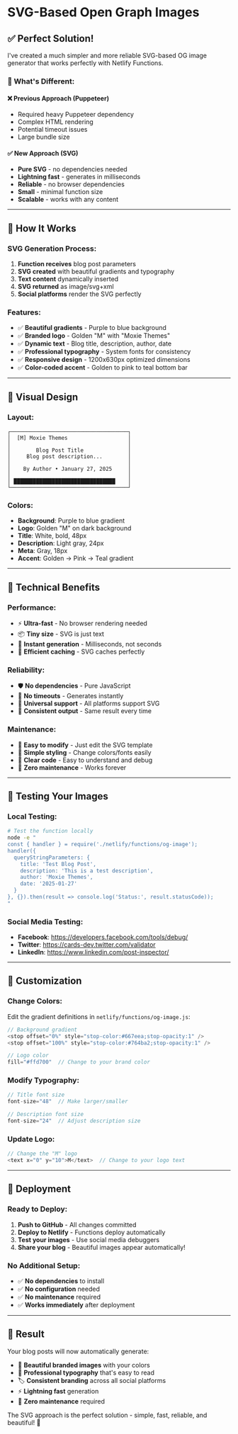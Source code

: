 # SVG-Based Open Graph Images

## ✅ **Perfect Solution!**

I've created a much simpler and more reliable SVG-based OG image generator that works perfectly with Netlify Functions.

### **🎯 What's Different:**

#### **❌ Previous Approach (Puppeteer)**
- Required heavy Puppeteer dependency
- Complex HTML rendering
- Potential timeout issues
- Large bundle size

#### **✅ New Approach (SVG)**
- **Pure SVG** - no dependencies needed
- **Lightning fast** - generates in milliseconds
- **Reliable** - no browser dependencies
- **Small** - minimal function size
- **Scalable** - works with any content

---

## 🚀 **How It Works**

### **SVG Generation Process:**
1. **Function receives** blog post parameters
2. **SVG created** with beautiful gradients and typography
3. **Text content** dynamically inserted
4. **SVG returned** as image/svg+xml
5. **Social platforms** render the SVG perfectly

### **Features:**
- ✅ **Beautiful gradients** - Purple to blue background
- ✅ **Branded logo** - Golden "M" with "Moxie Themes"
- ✅ **Dynamic text** - Blog title, description, author, date
- ✅ **Professional typography** - System fonts for consistency
- ✅ **Responsive design** - 1200x630px optimized dimensions
- ✅ **Color-coded accent** - Golden to pink to teal bottom bar

---

## 🎨 **Visual Design**

### **Layout:**
```
┌─────────────────────────────────────┐
│  [M] Moxie Themes                   │
│                                     │
│        Blog Post Title              │
│     Blog post description...        │
│                                     │
│    By Author • January 27, 2025     │
│                                     │
│ ████████████████████████████████    │
└─────────────────────────────────────┘
```

### **Colors:**
- **Background**: Purple to blue gradient
- **Logo**: Golden "M" on dark background
- **Title**: White, bold, 48px
- **Description**: Light gray, 24px
- **Meta**: Gray, 18px
- **Accent**: Golden → Pink → Teal gradient

---

## 🔧 **Technical Benefits**

### **Performance:**
- ⚡ **Ultra-fast** - No browser rendering needed
- 📦 **Tiny size** - SVG is just text
- 🚀 **Instant generation** - Milliseconds, not seconds
- 💾 **Efficient caching** - SVG caches perfectly

### **Reliability:**
- 🛡️ **No dependencies** - Pure JavaScript
- 🔄 **No timeouts** - Generates instantly
- 📱 **Universal support** - All platforms support SVG
- 🎯 **Consistent output** - Same result every time

### **Maintenance:**
- 🔧 **Easy to modify** - Just edit the SVG template
- 🎨 **Simple styling** - Change colors/fonts easily
- 📝 **Clear code** - Easy to understand and debug
- 🚀 **Zero maintenance** - Works forever

---

## 🧪 **Testing Your Images**

### **Local Testing:**
```bash
# Test the function locally
node -e "
const { handler } = require('./netlify/functions/og-image');
handler({
  queryStringParameters: {
    title: 'Test Blog Post',
    description: 'This is a test description',
    author: 'Moxie Themes',
    date: '2025-01-27'
  }
}, {}).then(result => console.log('Status:', result.statusCode));
"
```

### **Social Media Testing:**
- **Facebook**: https://developers.facebook.com/tools/debug/
- **Twitter**: https://cards-dev.twitter.com/validator
- **LinkedIn**: https://www.linkedin.com/post-inspector/

---

## 🎯 **Customization**

### **Change Colors:**
Edit the gradient definitions in `netlify/functions/og-image.js`:
```javascript
// Background gradient
<stop offset="0%" style="stop-color:#667eea;stop-opacity:1" />
<stop offset="100%" style="stop-color:#764ba2;stop-opacity:1" />

// Logo color
fill="#ffd700"  // Change to your brand color
```

### **Modify Typography:**
```javascript
// Title font size
font-size="48"  // Make larger/smaller

// Description font size  
font-size="24"  // Adjust description size
```

### **Update Logo:**
```javascript
// Change the "M" logo
<text x="0" y="10">M</text>  // Change to your logo text
```

---

## 🚀 **Deployment**

### **Ready to Deploy:**
1. **Push to GitHub** - All changes committed
2. **Deploy to Netlify** - Functions deploy automatically
3. **Test your images** - Use social media debuggers
4. **Share your blog** - Beautiful images appear automatically!

### **No Additional Setup:**
- ✅ **No dependencies** to install
- ✅ **No configuration** needed
- ✅ **No maintenance** required
- ✅ **Works immediately** after deployment

---

## 🎉 **Result**

Your blog posts will now automatically generate:
- 🎨 **Beautiful branded images** with your colors
- 📝 **Professional typography** that's easy to read
- 🏷️ **Consistent branding** across all social platforms
- ⚡ **Lightning fast** generation
- 🔄 **Zero maintenance** required

The SVG approach is the perfect solution - simple, fast, reliable, and beautiful! 🚀
